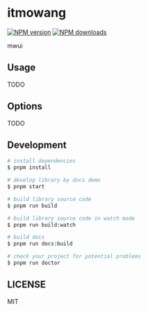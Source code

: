 # itmowang

[![NPM version](https://img.shields.io/npm/v/itmowang.svg?style=flat)](https://npmjs.org/package/itmowang)
[![NPM downloads](http://img.shields.io/npm/dm/itmowang.svg?style=flat)](https://npmjs.org/package/itmowang)

mwui

## Usage

TODO

## Options

TODO

## Development

```bash
# install dependencies
$ pnpm install

# develop library by docs demo
$ pnpm start

# build library source code
$ pnpm run build

# build library source code in watch mode
$ pnpm run build:watch

# build docs
$ pnpm run docs:build

# check your project for potential problems
$ pnpm run doctor
```

## LICENSE

MIT
